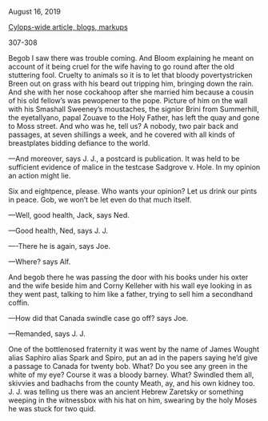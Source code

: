 August 16, 2019

[Cylops-wide article, blogs, markups](https://github.com/upup1904/ulysses_splits/blob/master/cyclops/episode_bookmarks.md)


307-308

Begob I saw there was trouble coming. And Bloom explaining he meant on account of it being cruel for the wife having to go round after the old stuttering fool. Cruelty to animals so it is to let that bloody povertystricken Breen out on grass with his beard out tripping him, bringing down the rain. And she with her nose cockahoop after she married him because a cousin of his old fellow’s was pewopener to the pope. Picture of him on the wall with his Smashall Sweeney’s moustaches, the signior Brini from Summerhill, the eyetallyano, papal Zouave to the Holy Father, has left the quay and gone to Moss street. And who was he, tell us? A nobody, two pair back and passages, at seven shillings a week, and he covered with all kinds of breastplates bidding defiance to the world.

—And moreover, says J. J., a postcard is publication. It was held to be sufficient evidence of malice in the testcase Sadgrove v. Hole. In my opinion an action might lie.

Six and eightpence, please. Who wants your opinion? Let us drink our pints in peace. Gob, we won’t be let even do that much itself.

—Well, good health, Jack, says Ned.

—Good health, Ned, says J. J.

—-There he is again, says Joe.

—Where? says Alf.

And begob there he was passing the door with his books under his oxter and the wife beside him and Corny Kelleher with his wall eye looking in as they went past, talking to him like a father, trying to sell him a secondhand coffin.

—How did that Canada swindle case go off? says Joe.

—Remanded, says J. J.

One of the bottlenosed fraternity it was went by the name of James Wought alias Saphiro alias Spark and Spiro, put an ad in the papers saying he’d give a passage to Canada for twenty bob. What? Do you see any green in the white of my eye? Course it was a bloody barney. What? Swindled them all, skivvies and badhachs from the county Meath, ay, and his own kidney too. J. J. was telling us there was an ancient Hebrew Zaretsky or something weeping in the witnessbox with his hat on him, swearing by the holy Moses he was stuck for two quid.

